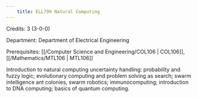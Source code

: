```yaml
---
    title: ELL799 Natural Computing
---
```

Credits: 3 (3-0-0)

Department: Department of Electrical Engineering

Prerequisites: [[/Computer Science and Engineering/COL106 | COL106]], [[/Mathematics/MTL106 | MTL106]]

Introduction to natural computing uncertainty handling: probability and fuzzy logic; evolutionary computing and problem solving as search; swarm intelligence ant colonies, swarm robotics; immunocomputing; introduction to DNA computing; basics of quantum computing.